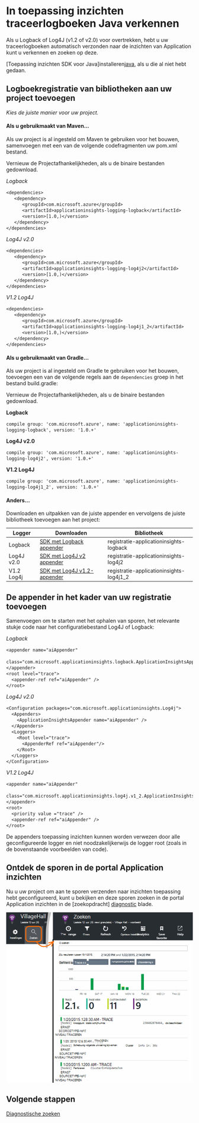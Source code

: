<properties 
    pageTitle="In toepassing inzichten traceerlogboeken Java verkennen" 
    description="Log4J zoeken of Logback sporen in inzichten van toepassing" 
    services="application-insights" 
    documentationCenter="java"
    authors="alancameronwills" 
    manager="douge"/>

<tags 
    ms.service="application-insights" 
    ms.workload="tbd" 
    ms.tgt_pltfrm="ibiza" 
    ms.devlang="na" 
    ms.topic="article" 
    ms.date="07/12/2016" 
    ms.author="awills"/>

# <a name="explore-java-trace-logs-in-application-insights"></a>In toepassing inzichten traceerlogboeken Java verkennen

Als u Logback of Log4J (v1.2 of v2.0) voor overtrekken, hebt u uw traceerlogboeken automatisch verzonden naar de inzichten van Application kunt u verkennen en zoeken op deze.

[Toepassing inzichten SDK voor Java]installeren[java], als u die al niet hebt gedaan.


## <a name="add-logging-libraries-to-your-project"></a>Logboekregistratie van bibliotheken aan uw project toevoegen

*Kies de juiste manier voor uw project.*

#### <a name="if-youre-using-maven"></a>Als u gebruikmaakt van Maven...

Als uw project is al ingesteld om Maven te gebruiken voor het bouwen, samenvoegen met een van de volgende codefragmenten uw pom.xml bestand.

Vernieuw de Projectafhankelijkheden, als u de binaire bestanden gedownload.

*Logback*

    <dependencies>
       <dependency>
          <groupId>com.microsoft.azure</groupId>
          <artifactId>applicationinsights-logging-logback</artifactId>
          <version>[1.0,)</version>
       </dependency>
    </dependencies>

*Log4J v2.0*

    <dependencies>
       <dependency>
          <groupId>com.microsoft.azure</groupId>
          <artifactId>applicationinsights-logging-log4j2</artifactId>
          <version>[1.0,)</version>
       </dependency>
    </dependencies>

*V1.2 Log4J*

    <dependencies>
       <dependency>
          <groupId>com.microsoft.azure</groupId>
          <artifactId>applicationinsights-logging-log4j1_2</artifactId>
          <version>[1.0,)</version>
       </dependency>
    </dependencies>

#### <a name="if-youre-using-gradle"></a>Als u gebruikmaakt van Gradle...

Als uw project is al ingesteld om Gradle te gebruiken voor het bouwen, toevoegen een van de volgende regels aan de `dependencies` groep in het bestand build.gradle:

Vernieuw de Projectafhankelijkheden, als u de binaire bestanden gedownload.

**Logback**

    compile group: 'com.microsoft.azure', name: 'applicationinsights-logging-logback', version: '1.0.+'

**Log4J v2.0**

    compile group: 'com.microsoft.azure', name: 'applicationinsights-logging-log4j2', version: '1.0.+'

**V1.2 Log4J**

    compile group: 'com.microsoft.azure', name: 'applicationinsights-logging-log4j1_2', version: '1.0.+'

#### <a name="otherwise-"></a>Anders...

Downloaden en uitpakken van de juiste appender en vervolgens de juiste bibliotheek toevoegen aan het project:


Logger | Downloaden | Bibliotheek
----|----|----
Logback|[SDK met Logback appender](https://aka.ms/xt62a4)|registratie-applicationinsights-logback
Log4J v2.0|[SDK met Log4J v2 appender](https://aka.ms/qypznq)|registratie-applicationinsights-log4j2 
V1.2 Log4j|[SDK met Log4J v1.2-appender](https://aka.ms/ky9cbo)|registratie-applicationinsights-log4j1_2 



## <a name="add-the-appender-to-your-logging-framework"></a>De appender in het kader van uw registratie toevoegen

Samenvoegen om te starten met het ophalen van sporen, het relevante stukje code naar het configuratiebestand Log4J of Logback: 

*Logback*

    <appender name="aiAppender" 
      class="com.microsoft.applicationinsights.logback.ApplicationInsightsAppender">
    </appender>
    <root level="trace">
      <appender-ref ref="aiAppender" />
    </root>


*Log4J v2.0*


    <Configuration packages="com.microsoft.applicationinsights.Log4j">
      <Appenders>
        <ApplicationInsightsAppender name="aiAppender" />
      </Appenders>
      <Loggers>
        <Root level="trace">
          <AppenderRef ref="aiAppender"/>
        </Root>
      </Loggers>
    </Configuration>


*V1.2 Log4J*

    <appender name="aiAppender" 
         class="com.microsoft.applicationinsights.log4j.v1_2.ApplicationInsightsAppender">
    </appender>
    <root>
      <priority value ="trace" />
      <appender-ref ref="aiAppender" />
    </root>

De appenders toepassing inzichten kunnen worden verwezen door alle geconfigureerde logger en niet noodzakelijkerwijs de logger root (zoals in de bovenstaande voorbeelden van code).

## <a name="explore-your-traces-in-the-application-insights-portal"></a>Ontdek de sporen in de portal Application inzichten

Nu u uw project om aan te sporen verzenden naar inzichten toepassing hebt geconfigureerd, kunt u bekijken en deze sporen zoeken in de portal Application inzichten in de [zoekopdracht] [ diagnostic] blade.

![Open in de portal Application inzichten zoeken](./media/app-insights-java-trace-logs/10-diagnostics.png)

## <a name="next-steps"></a>Volgende stappen

[Diagnostische zoeken][diagnostic]

<!--Link references-->

[diagnostic]: app-insights-diagnostic-search.md
[java]: app-insights-java-get-started.md

 

